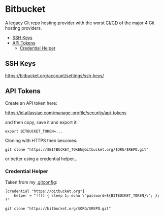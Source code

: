 # Bitbucket

A legacy Git repo hosting provider with the worst [CI/CD](cicd.md) of the major 4 Git hosting providers.

<!-- INDEX_START -->

- [SSH Keys](#ssh-keys)
- [API Tokens](#api-tokens)
  - [Credential Helper](#credential-helper)

<!-- INDEX_END -->

## SSH Keys

<https://bitbucket.org/account/settings/ssh-keys/>

## API Tokens

Create an API token here:

<https://id.atlassian.com/manage-profile/security/api-tokens>

and then copy, save it and export it:

```shell
export BITBUCKET_TOKEN=...
```

Cloning with HTTPS then becomes:

```shell
git clone "https://$BITBUCKET_TOKEN@bitbucket.org/$ORG/$REPO.git"
```

or better using a credential helper...

### Credential Helper

Taken from my [.gitconfig](https://github.com/HariSekhon/DevOps-Bash-tools/blob/master/.gitconfig):

```text
[credential "https://bitbucket.org"]
    helper = "!f() { sleep 1; echo \"password=${BITBUCKET_TOKEN}\"; }; f"
```

```shell
git clone "https://bitbucket.org/$ORG/$REPO.git"
```
